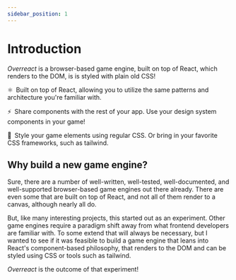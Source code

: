```yaml
---
sidebar_position: 1
---
```


# Introduction

_Overreact_ is a browser-based game engine, built on top of React, which renders to the DOM, is is styled with plain old CSS!

⚛️ Built on top of React, allowing you to utilize the same patterns and architecture you're familiar with.

⚡️ Share components with the rest of your app. Use your design system components in your game!

💅 Style your game elements using regular CSS. Or bring in your favorite CSS frameworks, such as tailwind.

## Why build a new game engine?

Sure, there are a number of well-written, well-tested, well-documented, and well-supported browser-based game engines out there already. There are even some that are built on top of React, and not all of them render to a canvas, although nearly all do.

But, like many interesting projects, this started out as an experiment. Other game engines require a paradigm shift away from what frontend developers are familiar with. To some extend that will always be necessary, but I wanted to see if it was feasible to build a game engine that leans into React's component-based philosophy, that renders to the DOM and can be styled using CSS or tools such as tailwind.

_Overreact_ is the outcome of that experiment!